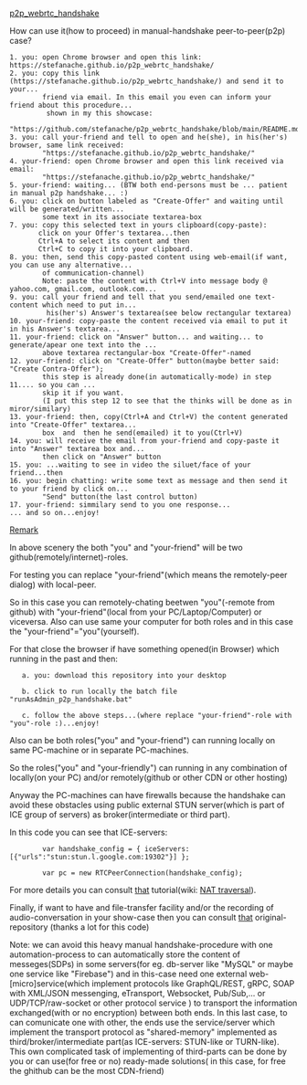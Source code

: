 <a href="https://stefanache.github.io/p2p_webrtc_handshake/">p2p_webrtc_handshake</a>

How can use it(how to proceed) in manual-handshake peer-to-peer(p2p) case?

	1. you: open Chrome browser and open this link: https://stefanache.github.io/p2p_webrtc_handshake/
	2. you: copy this link (https://stefanache.github.io/p2p_webrtc_handshake/) and send it to your...
 	        friend via email. In this email you even can inform your friend about this procedure... 
 	         shown in my this showcase:
 	        "https://github.com/stefanache/p2p_webrtc_handshake/blob/main/README.md"
	3. you: call your-friend and tell to open and he(she), in his(her's) browser, same link received:
 	        "https://stefanache.github.io/p2p_webrtc_handshake/"
	4. your-friend: open Chrome browser and open this link received via email:
 	        "https://stefanache.github.io/p2p_webrtc_handshake/"
	5. your-friend: waiting... (BTW both end-persons must be ... patient in manual p2p handshake... :)
	6. you: click on button labeled as "Create-Offer" and waiting until will be generated/written...
	        some text in its associate textarea-box
	7. you: copy this selected text in yours clipboard(copy-paste):
		   click on your Offer's textarea...then
		   Ctrl+A to select its content and then
		   Ctrl+C to copy it into your clipboard.
	8. you: then, send this copy-pasted content using web-email(if want, you can use any alternative...
 	        of communication-channel)
 	        Note: paste the content with Ctrl+V into message body @ yahoo.com, gmail.com, outlook.com...
	9. you: call your friend and tell that you send/emailed one text-content which need to put in...
	         his(her's) Answer's textarea(see below rectangular textarea)
	10. your-friend: copy-paste the content received via email to put it in his Answer's textarea...
	11. your-friend: click on "Answer" button... and waiting... to generate/apear one text into the ...
	        above textarea rectangular-box "Create-Offer"-named
	12. your-friend: click on "Create-Offer" button(maybe better said: "Create Contra-Offer");
 	        this step is already done(in automatically-mode) in step 11.... so you can ...
 	        skip it if you want.
 	        (I put this step 12 to see that the thinks will be done as in miror/similary)
	13. your-friend: then, copy(Ctrl+A and Ctrl+V) the content generated into "Create-Offer" textarea...
	        box  and  then he send(emailed) it to you(Ctrl+V)
	14. you: will receive the email from your-friend and copy-paste it into "Answer" textarea box and...
	        then click on "Answer" button
	15. you: ...waiting to see in video the siluet/face of your friend...then
	16. you: begin chatting: write some text as message and then send it to your friend by click on... 
	        "Send" button(the last control button)
	17. your-friend: simmilary send to you one response...
	... and so on...enjoy!

<a href="https://stefanache.github.io/p2p_webrtc_handshake/">Remark</a>

In above scenery the both "you" and "your-friend" will be two github(remotely/internet)-roles.

For testing you can replace "your-friend"(which means the remotely-peer dialog) with local-peer.

So in this case you can remotely-chating beetwen "you"(-remote from github) with "your-friend"(local from your PC/Laptop/Computer) or viceversa.
Also can use same your computer for both roles and in this case the "your-friend"="you"(yourself).

For that close the browser if have something opened(in Browser) which running in the past and then:

	   a. you: download this repository into your desktop
	   
	   b. click to run locally the batch file "runAsAdmin_p2p_handshake.bat"
	   
	   c. follow the above steps...(where replace "your-friend"-role with "you"-role :)...enjoy!

   Also can be both roles("you" and "your-friend") can running locally on same PC-machine or in separate PC-machines.
      
   So the roles("you" and "your-friendly") can running in any combination of locally(on your PC) and/or remotely(github or other CDN or other hosting)

   Anyway the PC-machines can have firewalls because the handshake can avoid these obstacles using public external STUN server(which is part of ICE group of servers) as broker(intermediate or third part).
   
   In this code you can see that ICE-servers:

         	var handshake_config = { iceServers: [{"urls":"stun:stun.l.google.com:19302"}] };
          
	        var pc = new RTCPeerConnection(handshake_config);
   
   For more details you can consult <a href="https://subspace.com/resources/stun-101-subspace">that</a> tutorial(wiki: <a href="https://en.wikipedia.org/wiki/NAT_traversal">NAT traversal</a>).
   
   Finally, if want to have and file-transfer facility and/or the recording of audio-conversation in your show-case then you can consult <a href="https://github.com/svarunan/serverless-webrtc/tree/master">that</a> original-repository
   (thanks a lot for this code) 
   
   Note: we can avoid this heavy manual handshake-procedure with one automation-process to can automatically store the content of messeges(SDPs) in some servers(for eg.  db-server like "MySQL" or maybe one service like "Firebase") and 
   in this-case need one external web-[micro]service(which implement protocols like GraphQL/REST, gRPC, SOAP with XML/JSON messenging, eTransport, Websocket, Pub/Sub,... or UDP/TCP/raw-socket or other protocol service ) to transport the 
   information exchanged(with or no encryption) between both ends.
   In this last case, to can comunicate one with other, the ends use the service/server which implement the transport protocol as "shared-memory" implemented as third/broker/intermediate part(as ICE-servers: STUN-like or TURN-like).
   This own complicated task of implementing of third-parts can be done by you or can use(for free or no) ready-made solutions( in this case, for free the ghithub can be the most CDN-friend)
